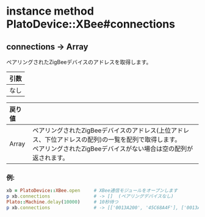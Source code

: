 # instance method PlatoDevice::XBee#connections

## connections -> Array

ペアリングされたZigBeeデバイスのアドレスを取得します。  

|引数|
|:--|
|なし|

|戻り値||
|:--|:--|
|Array|ペアリングされたZigBeeデバイスのアドレス(上位アドレス、下位アドレスの配列)の一覧を配列で取得します。<br>ペアリングされたZigBeeデバイスがない場合は空の配列が返されます。|

### 例:
```Ruby
xb = PlatoDevice::XBee.open     # XBee通信モジュールをオープンします
p xb.connections                # -> []  (ペアリングデバイスなし)
Plato::Machine.delay(10000)     # 10秒待つ
p xb.connections                # -> [['0013A200', '45C68A4F'], ['0013A200', 'A0042D920']] (2つのデバイスとペアリングされた)
```
